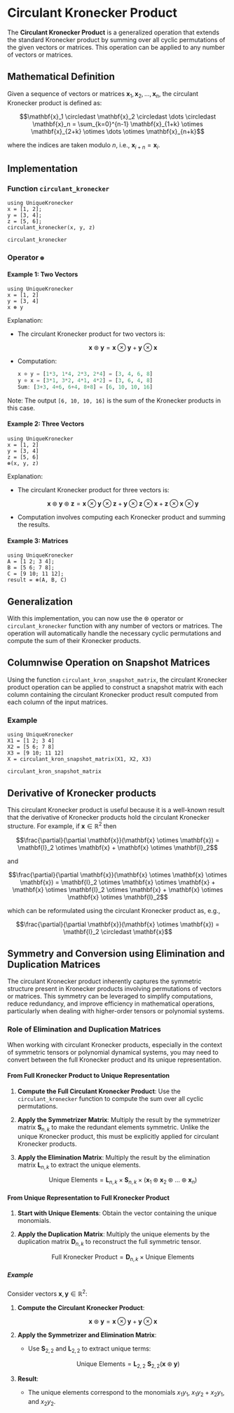 # Circulant Kronecker Product

The **Circulant Kronecker Product** is a generalized operation that extends the standard Kronecker product by summing over all cyclic permutations of the given vectors or matrices. This operation can be applied to any number of vectors or matrices.

## Mathematical Definition

Given a sequence of vectors or matrices $\mathbf{x}_1, \mathbf{x}_2, \dots, \mathbf{x}_n$, the circulant Kronecker product is defined as:

```math
\mathbf{x}_1 \circledast \mathbf{x}_2 \circledast \dots \circledast \mathbf{x}_n = \sum_{k=0}^{n-1} \mathbf{x}_{1+k} \otimes \mathbf{x}_{2+k} \otimes \dots \otimes \mathbf{x}_{n+k}
```

where the indices are taken modulo $n$, i.e., $\mathbf{x}_{i+n} = \mathbf{x}_i$.

## Implementation

### Function `circulant_kronecker`

```@repl
using UniqueKronecker
x = [1, 2];
y = [3, 4];
z = [5, 6];
circulant_kronecker(x, y, z)
```

```@docs
circulant_kronecker
```

### Operator `⊛`

#### Example 1: Two Vectors

```@repl
using UniqueKronecker
x = [1, 2]
y = [3, 4]
x ⊛ y
```

Explanation:

- The circulant Kronecker product for two vectors is:
  ```math
  \mathbf{x} \circledast \mathbf{y} = \mathbf{x} \otimes \mathbf{y} + \mathbf{y} \otimes \mathbf{x}
  ```
- Computation:
  ```julia
  x ⊗ y = [1*3, 1*4, 2*3, 2*4] = [3, 4, 6, 8]
  y ⊗ x = [3*1, 3*2, 4*1, 4*2] = [3, 6, 4, 8]
  Sum: [3+3, 4+6, 6+4, 8+8] = [6, 10, 10, 16]
  ```

Note: The output `[6, 10, 10, 16]` is the sum of the Kronecker products in this case.

#### Example 2: Three Vectors

```@repl
using UniqueKronecker
x = [1, 2]
y = [3, 4]
z = [5, 6]
⊛(x, y, z)
```

Explanation:

- The circulant Kronecker product for three vectors is:
  ```math
  \mathbf{x} \circledast \mathbf{y} \circledast \mathbf{z} = \mathbf{x} \otimes \mathbf{y} \otimes \mathbf{z} + \mathbf{y} \otimes \mathbf{z} \otimes \mathbf{x} + \mathbf{z} \otimes \mathbf{x} \otimes \mathbf{y}
  ```
- Computation involves computing each Kronecker product and summing the results.

#### Example 3: Matrices

```@repl
using UniqueKronecker
A = [1 2; 3 4];
B = [5 6; 7 8];
C = [9 10; 11 12];
result = ⊛(A, B, C)
```

## Generalization

With this implementation, you can now use the ⊛ operator or `circulant_kronecker` function with any number of vectors or matrices. The operation will automatically handle the necessary cyclic permutations and compute the sum of their Kronecker products.

## Columnwise Operation on Snapshot Matrices

Using the function `circulant_kron_snapshot_matrix`, the circulant Kronecker product operation can be applied to construct a snapshot matrix with each column containing the circulant Kronecker product result computed from each column of the input matrices. 

### Example

```@repl
using UniqueKronecker
X1 = [1 2; 3 4]
X2 = [5 6; 7 8]
X3 = [9 10; 11 12]
X = circulant_kron_snapshot_matrix(X1, X2, X3)
```

```@docs
circulant_kron_snapshot_matrix
```

## Derivative of Kronecker products

This circulant Kronecker product is useful because it is a well-known result that the derivative of Kronecker products hold the circulant Kronecker structure. For example, if $\mathbf{x}\in\mathbb{R}^2$ then

```math
\frac{\partial}{\partial \mathbf{x}}(\mathbf{x} \otimes \mathbf{x}) = \mathbf{I}_2 \otimes \mathbf{x} + \mathbf{x} \otimes \mathbf{I}_2
```

and 

```math
\frac{\partial}{\partial \mathbf{x}}(\mathbf{x} \otimes \mathbf{x} \otimes \mathbf{x}) = \mathbf{I}_2 \otimes \mathbf{x} \otimes \mathbf{x} + \mathbf{x} \otimes \mathbf{I}_2 \otimes \mathbf{x} + \mathbf{x} \otimes \mathbf{x} \otimes \mathbf{I}_2
```

which can be reformulated using the circulant Kronecker product as, e.g.,

```math
\frac{\partial}{\partial \mathbf{x}}(\mathbf{x} \otimes \mathbf{x}) = \mathbf{I}_2 \circledast \mathbf{x}
```

## Symmetry and Conversion using Elimination and Duplication Matrices

The circulant Kronecker product inherently captures the symmetric structure present in Kronecker products involving permutations of vectors or matrices. This symmetry can be leveraged to simplify computations, reduce redundancy, and improve efficiency in mathematical operations, particularly when dealing with higher-order tensors or polynomial systems.

### Role of Elimination and Duplication Matrices

When working with circulant Kronecker products, especially in the context of symmetric tensors or polynomial dynamical systems, you may need to convert between the full Kronecker product and its unique representation.

#### From Full Kronecker Product to Unique Representation

1. **Compute the Full Circulant Kronecker Product**: Use the `circulant_kronecker` function to compute the sum over all cyclic permutations.

2. **Apply the Symmetrizer Matrix**: Multiply the result by the symmetrizer matrix $\mathbf{S}_{n,k}$ to make the redundant elements symmetric. Unlike the unique Kronecker product, this must be explicitly applied for circulant Kronecker products.

3. **Apply the Elimination Matrix**: Multiply the result by the elimination matrix $\mathbf{L}_{n,k}$ to extract the unique elements.


   ```math
   \text{Unique Elements} = \mathbf{L}_{n,k}\times\mathbf{S}_{n,k}\times\left( \mathbf{x}_1 \circledast \mathbf{x}_2 \circledast \dots \circledast \mathbf{x}_n \right)
   ```

#### From Unique Representation to Full Kronecker Product

1. **Start with Unique Elements**: Obtain the vector containing the unique monomials.

2. **Apply the Duplication Matrix**: Multiply the unique elements by the duplication matrix $\mathbf{D}_{n,k}$ to reconstruct the full symmetric tensor.

   ```math
   \text{Full Kronecker Product} = \mathbf{D}_{n,k} \times \text{Unique Elements}
   ```

##### Example

Consider vectors $\mathbf{x}, \mathbf{y} \in \mathbb{R}^2$:

1. **Compute the Circulant Kronecker Product**:

   ```math
   \mathbf{x} \circledast \mathbf{y} = \mathbf{x} \otimes \mathbf{y} + \mathbf{y} \otimes \mathbf{x}
   ```

2. **Apply the Symmetrizer and Elimination Matrix**:

   - Use $\mathbf{S}_{2,2}$ and $\mathbf{L}_{2,2}$ to extract unique terms:

     ```math
     \text{Unique Elements} = \mathbf{L}_{2,2}~\mathbf{S}_{2,2} (\mathbf{x} \circledast \mathbf{y})
     ```

3. **Result**:

   - The unique elements correspond to the monomials $x_1 y_1$, $x_1 y_2 + x_2 y_1$, and $x_2 y_2$.
